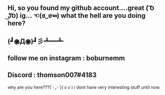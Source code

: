 ## Hi, so you found my github account....great ( ͝סּ ͜ʖ͡סּ) ig... ☜(ಠ_ಠ☜) what the hell are you doing here?

## (┛◉Д◉)┛彡┻━┻

## follow me on instagram : boburnemm
## Discord : thomson007#4183

















why are you here???(´･_･`)( ಠ ಠ )
i dont have very interesting stuff until now. 

